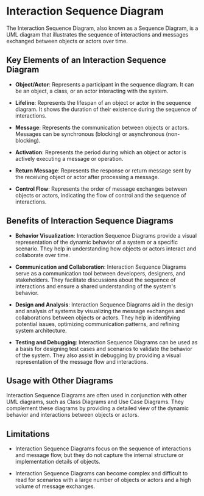 # Interaction Sequence Diagram

The Interaction Sequence Diagram, also known as a Sequence Diagram, is a UML diagram that illustrates the sequence of interactions and messages exchanged between objects or actors over time.

## Key Elements of an Interaction Sequence Diagram

- **Object/Actor**: Represents a participant in the sequence diagram. It can be an object, a class, or an actor interacting with the system.

- **Lifeline**: Represents the lifespan of an object or actor in the sequence diagram. It shows the duration of their existence during the sequence of interactions.

- **Message**: Represents the communication between objects or actors. Messages can be synchronous (blocking) or asynchronous (non-blocking).

- **Activation**: Represents the period during which an object or actor is actively executing a message or operation.

- **Return Message**: Represents the response or return message sent by the receiving object or actor after processing a message.

- **Control Flow**: Represents the order of message exchanges between objects or actors, indicating the flow of control and the sequence of interactions.

## Benefits of Interaction Sequence Diagrams

- **Behavior Visualization**: Interaction Sequence Diagrams provide a visual representation of the dynamic behavior of a system or a specific scenario. They help in understanding how objects or actors interact and collaborate over time.

- **Communication and Collaboration**: Interaction Sequence Diagrams serve as a communication tool between developers, designers, and stakeholders. They facilitate discussions about the sequence of interactions and ensure a shared understanding of the system's behavior.

- **Design and Analysis**: Interaction Sequence Diagrams aid in the design and analysis of systems by visualizing the message exchanges and collaborations between objects or actors. They help in identifying potential issues, optimizing communication patterns, and refining system architecture.

- **Testing and Debugging**: Interaction Sequence Diagrams can be used as a basis for designing test cases and scenarios to validate the behavior of the system. They also assist in debugging by providing a visual representation of the message flow and interactions.

## Usage with Other Diagrams

Interaction Sequence Diagrams are often used in conjunction with other UML diagrams, such as Class Diagrams and Use Case Diagrams. They complement these diagrams by providing a detailed view of the dynamic behavior and interactions between objects or actors.

## Limitations

- Interaction Sequence Diagrams focus on the sequence of interactions and message flow, but they do not capture the internal structure or implementation details of objects.

- Interaction Sequence Diagrams can become complex and difficult to read for scenarios with a large number of objects or actors and a high volume of message exchanges.
